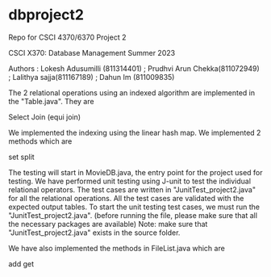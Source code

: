 # dbproject2
Repo for CSCI 4370/6370 Project 2

CSCI X370: Database Management Summer 2023

Authors : Lokesh Adusumilli (811314401) ; Prudhvi Arun Chekka(811072949) ; Lalithya sajja(811167189) ; Dahun Im (811009835)

The 2 relational operations using an indexed algorithm are implemented in the "Table.java". They are

Select
Join (equi join)

We implemented the indexing using the linear hash map. We implemented 2 methods which are

set
split

The testing will start in MovieDB.java, the entry point for the project used for testing.
We have performed unit testing using J-unit to test the individual relational operators.
The test cases are written in "JunitTest_project2.java" for all the relational operations.
All the test cases are validated with the expected output tables.
To start the unit testing test cases, we must run the "JunitTest_project2.java". (before running the file, please make sure that all the necessary packages are available) Note: make sure that "JunitTest_project2.java" exists in the source folder.

We have also implemented the methods in FileList.java which are

add
get
